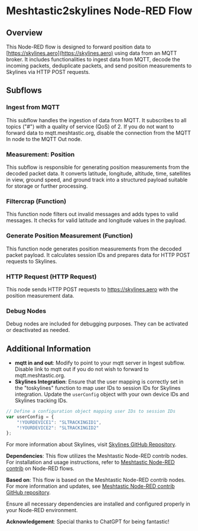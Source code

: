 # Meshtastic2skylines Node-RED Flow

## Overview

This Node-RED flow is designed to forward position data to [https://skylines.aero](https://skylines.aero) using data from an MQTT broker. It includes functionalities to ingest data from MQTT, decode the incoming packets, deduplicate packets, and send position measurements to Skylines via HTTP POST requests.

## Subflows

### Ingest from MQTT
This subflow handles the ingestion of data from MQTT. It subscribes to all topics ("#") with a quality of service (QoS) of 2. If you do not want to forward data to mqtt.meshtastic.org, disable the connection from the MQTT In node to the MQTT Out node.

### Measurement: Position
This subflow is responsible for generating position measurements from the decoded packet data. It converts latitude, longitude, altitude, time, satellites in view, ground speed, and ground track into a structured payload suitable for storage or further processing.

### Filtercrap (Function)
This function node filters out invalid messages and adds types to valid messages. It checks for valid latitude and longitude values in the payload.

### Generate Position Measurement (Function)
This function node generates position measurements from the decoded packet payload. It calculates session IDs and prepares data for HTTP POST requests to Skylines.

### HTTP Request (HTTP Request)
This node sends HTTP POST requests to https://skylines.aero with the position measurement data.

### Debug Nodes
Debug nodes are included for debugging purposes. They can be activated or deactivated as needed.

## Additional Information
- **mqtt in and out**: Modify to point to your mqtt server in Ingest subflow. Disable link to mqtt out if you do not wish to forward to mqtt.meshtastic.org.
- **Skylines Integration**: Ensure that the user mapping is correctly set in the "toskylines" function to map user IDs to session IDs for Skylines integration. Update the `userConfig` object with your own device IDs and Skylines tracking IDs.
```javascript
// Define a configuration object mapping user IDs to session IDs
var userConfig = {
    "!YOURDEVICE1": "SLTRACKINGID1",
    "!YOURDEVICE2": "SLTRACKINGID2"
};
```

For more information about Skylines, visit [Skylines GitHub Repository](https://github.com/skylines/aero).

**Dependencies**: This flow utilizes the Meshtastic Node-RED contrib nodes. For installation and usage instructions, refer to [Meshtastic Node-RED contrib](https://flows.nodered.org/node/@meshtastic/node-red-contrib-meshtastic) on Node-RED flows.

**Based on**: This flow is based on the Meshtastic Node-RED contrib nodes. For more information and updates, see [Meshtastic Node-RED contrib GitHub repository](https://github.com/scruplelesswizard/meshtastic-node-red).

Ensure all necessary dependencies are installed and configured properly in your Node-RED environment.

**Acknowledgement**: Special thanks to ChatGPT for being fantastic!
